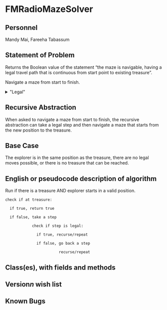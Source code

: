 # FMRadioMazeSolver

## Personnel
Mandy Mai,
Fareeha Tabassum

## Statement of Problem
Returns the Boolean value of the statement “the maze is navigable, having a legal travel path that is continuous from start point to existing treasure”.

Navigate a maze from start to finish. 
<details>
   <summary>"Legal"</summary>
   <p>Don’t cross the walls</p>
   <p>Right-angle turns only</p>
   <p>A path cannot go through the same point twice</p>
</details> 

## Recursive Abstraction
When asked to navigate a maze from start to finish, the recursive abstraction can take a legal step and then navigate a maze that starts from the new position to the treasure.

## Base Case

The explorer is in the same position as the treasure, there are no legal moves possible, or there is no treasure that can be reached.

## English or pseudocode description of algorithm

Run if there is a treasure AND explorer starts in a valid position. 
    
    check if at treasure:

      if true, return true

      if false, take a step

                check if step is legal:

                  if true, recurse/repeat
   
                  if false, go back a step
                              
                            recurse/repeat            
        
## Class(es), with fields and methods

## Version*n* wish list

## Known Bugs

